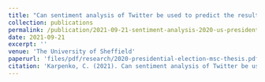 ```yaml
---
title: "Can sentiment analysis of Twitter be used to predict the results of the 2020 US Presidential Election?"
collection: publications
permalink: /publication/2021-09-21-sentiment-analysis-2020-us-presidential-election
date: 2021-09-21
excerpt: ''
venue: 'The University of Sheffield'
paperurl: 'files/pdf/research/2020-presidential-election-msc-thesis.pdf'
citation: 'Karpenko, C. (2021). Can sentiment analysis of Twitter be used to predict the results of the 2020 US Presidential Election? Unpublished masters thesis. The University of Sheffield.'
---
```

